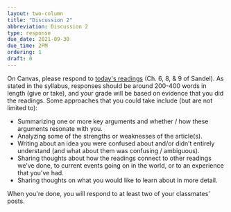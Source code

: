 ```yaml
---
layout: two-column
title: "Discussion 2"
abbreviation: Discussion 2
type: response
due_date: 2021-09-30
due_time: 2PM
ordering: 1
draft: 0
---
```

On Canvas, please respond to [today's readings](../lectures/04lecture) (Ch. 6, 8, & 9 of Sandel). As stated in the syllabus, responses should be around 200-400 words in length (give or take), and your grade will be based on evidence that you did the readings. Some approaches that you could take include (but are not limited to):

* Summarizing one or more key arguments and whether / how these arguments resonate with you.
* Analyzing some of the strengths or weaknesses of the article(s).
* Writing about an idea you were confused about and/or didn’t entirely understand (and what about them was confusing / ambiguous).
* Sharing thoughts about how the readings connect to other readings we’ve done, to current events going on in the world, or to an experience that you've had.
* Sharing thoughts on what you would like to learn about in more detail.

When you're done, you will respond to at least two of your classmates’ posts.
